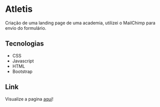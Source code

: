 # Atletis
Criação de uma landing page de uma academia, utilizei o MailChimp para envio do formulário.

## Tecnologias

* CSS
* Javascript
* HTML
* Bootstrap

## Link

Visualize a pagina [aqui](https://izaquejr.github.io/Atletis/)!
